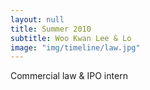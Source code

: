 ```yaml
---
layout: null
title: Summer 2010
subtitle: Woo Kwan Lee & Lo
image: "img/timeline/law.jpg"
---
```

Commercial law & IPO intern